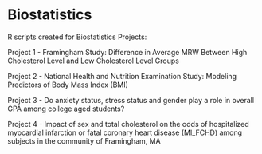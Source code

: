 # Biostatistics

R scripts created for Biostatistics Projects:

Project 1 - Framingham Study: Difference in Average MRW Between High Cholesterol Level and Low Cholesterol Level Groups 

Project 2 - National Health and Nutrition Examination Study: Modeling Predictors of Body Mass Index (BMI)

Project 3 - Do anxiety status, stress status and gender play a role in overall GPA among college aged students?

Project 4 - Impact of sex and total cholesterol on the odds of hospitalized myocardial infarction or fatal coronary heart disease (MI_FCHD) 
            among subjects in the community of Framingham, MA
